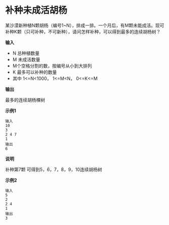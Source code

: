 # 补种未成活胡杨

某沙漠新种植N颗胡杨（编号1~N），排成一排。一个月后，有M颗未能成活。现可补种K颗（只可补种，不可新种），请问怎样补种，可以得到最多的连续胡杨树？ 

**输入** 

- N 总种植数量 
- M 未成活数量 
- M个空格分割的数，按编号从小到大排列 
- K 最多可以补种的数量 
- 其中 1<=N<1000， 1<=M<N， 0<=K<=M 

**输出**

最多的连续胡杨棵树

**示例1**

```
输入 
10 
3 
2 4 7 
1 
输出 
6 
```

**说明** 

补种第7颗 可得到5，6，7，8，9，10连续胡杨树

**示例2**

```
输入
5
2
2 4
1
输出
3
```

